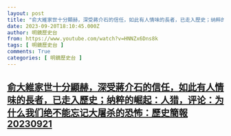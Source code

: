 ```yaml
---
layout: post
title: "俞大維家世十分顯赫，深受蔣介石的信任，如此有人情味的長者，已走入歷史；纳粹的崛起：人猎，评论：为什么我们绝不能忘记大屠杀的恐怖：歷史簡報20230921"
date: 2023-09-20T18:10:45.000Z
author: 明鏡歷史台
from: https://www.youtube.com/watch?v=HNNZx6Dns8k
tags: [ 明鏡歷史台 ]
comments: True
categories: [ 明鏡歷史台 ]
---
```

<!--1695233445000-->
[俞大維家世十分顯赫，深受蔣介石的信任，如此有人情味的長者，已走入歷史；纳粹的崛起：人猎，评论：为什么我们绝不能忘记大屠杀的恐怖：歷史簡報20230921](https://www.youtube.com/watch?v=HNNZx6Dns8k)
------

<div>

</div>
